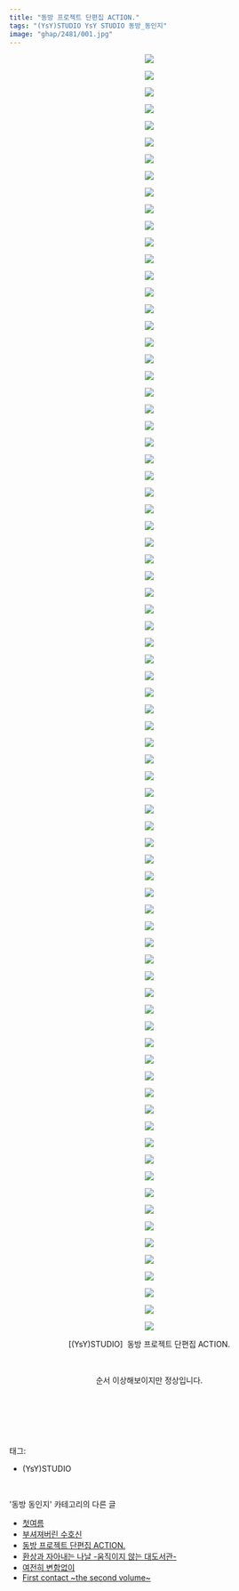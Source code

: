 ```yaml
---
title: "동방 프로젝트 단편집 ACTION."
tags: "(YsY)STUDIO YsY STUDIO 동방_동인지"
image: "ghap/2481/001.jpg"
---
```

<div class="article">
<p style="text-align: center; clear: none; float: none;"><img src="{{ site.nasurl }}/ghap/2481/001.jpg"/></p>
<p style="text-align: center; clear: none; float: none;"><img src="{{ site.nasurl }}/ghap/2481/002.jpg"/></p>
<p style="text-align: center; clear: none; float: none;"><img src="{{ site.nasurl }}/ghap/2481/003.jpg"/></p>
<p style="text-align: center; clear: none; float: none;"><img src="{{ site.nasurl }}/ghap/2481/004.jpg"/></p>
<p style="text-align: center; clear: none; float: none;"><img src="{{ site.nasurl }}/ghap/2481/005.jpg"/></p>
<p style="text-align: center; clear: none; float: none;"><img src="{{ site.nasurl }}/ghap/2481/006.jpg"/></p>
<p style="text-align: center; clear: none; float: none;"><img src="{{ site.nasurl }}/ghap/2481/007.jpg"/></p>
<p style="text-align: center; clear: none; float: none;"><img src="{{ site.nasurl }}/ghap/2481/008.jpg"/></p>
<p style="text-align: center; clear: none; float: none;"><img src="{{ site.nasurl }}/ghap/2481/009.jpg"/></p>
<p style="text-align: center; clear: none; float: none;"><img src="{{ site.nasurl }}/ghap/2481/010.jpg"/></p>
<p style="text-align: center; clear: none; float: none;"><img src="{{ site.nasurl }}/ghap/2481/011.jpg"/></p>
<p style="text-align: center; clear: none; float: none;"><img src="{{ site.nasurl }}/ghap/2481/012.jpg"/></p>
<p style="text-align: center; clear: none; float: none;"><img src="{{ site.nasurl }}/ghap/2481/013.jpg"/></p>
<p style="text-align: center; clear: none; float: none;"><img src="{{ site.nasurl }}/ghap/2481/014.jpg"/></p>
<p style="text-align: center; clear: none; float: none;"><img src="{{ site.nasurl }}/ghap/2481/015.jpg"/></p>
<p style="text-align: center; clear: none; float: none;"><img src="{{ site.nasurl }}/ghap/2481/016.jpg"/></p>
<p style="text-align: center; clear: none; float: none;"><img src="{{ site.nasurl }}/ghap/2481/017.jpg"/></p>
<p style="text-align: center; clear: none; float: none;"><img src="{{ site.nasurl }}/ghap/2481/018.jpg"/></p>
<p style="text-align: center; clear: none; float: none;"><img src="{{ site.nasurl }}/ghap/2481/019.jpg"/></p>
<p style="text-align: center; clear: none; float: none;"><img src="{{ site.nasurl }}/ghap/2481/020.jpg"/></p>
<p style="text-align: center; clear: none; float: none;"><img src="{{ site.nasurl }}/ghap/2481/021.jpg"/></p>
<p style="text-align: center; clear: none; float: none;"><img src="{{ site.nasurl }}/ghap/2481/022.jpg"/></p>
<p style="text-align: center; clear: none; float: none;"><img src="{{ site.nasurl }}/ghap/2481/023.jpg"/></p>
<p style="text-align: center; clear: none; float: none;"><img src="{{ site.nasurl }}/ghap/2481/024.jpg"/></p>
<p style="text-align: center; clear: none; float: none;"><img src="{{ site.nasurl }}/ghap/2481/025.jpg"/></p>
<p style="text-align: center; clear: none; float: none;"><img src="{{ site.nasurl }}/ghap/2481/026.jpg"/></p>
<p style="text-align: center; clear: none; float: none;"><img src="{{ site.nasurl }}/ghap/2481/027.jpg"/></p>
<p style="text-align: center; clear: none; float: none;"><img src="{{ site.nasurl }}/ghap/2481/028.jpg"/></p>
<p style="text-align: center; clear: none; float: none;"><img src="{{ site.nasurl }}/ghap/2481/029.jpg"/></p>
<p style="text-align: center; clear: none; float: none;"><img src="{{ site.nasurl }}/ghap/2481/030.jpg"/></p>
<p style="text-align: center; clear: none; float: none;"><img src="{{ site.nasurl }}/ghap/2481/031.jpg"/></p>
<p style="text-align: center; clear: none; float: none;"><img src="{{ site.nasurl }}/ghap/2481/032.jpg"/></p>
<p style="text-align: center; clear: none; float: none;"><img src="{{ site.nasurl }}/ghap/2481/033.jpg"/></p>
<p style="text-align: center; clear: none; float: none;"><img src="{{ site.nasurl }}/ghap/2481/034.jpg"/></p>
<p style="text-align: center; clear: none; float: none;"><img src="{{ site.nasurl }}/ghap/2481/035.jpg"/></p>
<p style="text-align: center; clear: none; float: none;"><img src="{{ site.nasurl }}/ghap/2481/036.jpg"/></p>
<p style="text-align: center; clear: none; float: none;"><img src="{{ site.nasurl }}/ghap/2481/037.jpg"/></p>
<p style="text-align: center; clear: none; float: none;"><img src="{{ site.nasurl }}/ghap/2481/038.jpg"/></p>
<p style="text-align: center; clear: none; float: none;"><img src="{{ site.nasurl }}/ghap/2481/039.jpg"/></p>
<p style="text-align: center; clear: none; float: none;"><img src="{{ site.nasurl }}/ghap/2481/040.jpg"/></p>
<p style="text-align: center; clear: none; float: none;"><img src="{{ site.nasurl }}/ghap/2481/041.jpg"/></p>
<p style="text-align: center; clear: none; float: none;"><img src="{{ site.nasurl }}/ghap/2481/042.jpg"/></p>
<p style="text-align: center; clear: none; float: none;"><img src="{{ site.nasurl }}/ghap/2481/043.jpg"/></p>
<p style="text-align: center; clear: none; float: none;"><img src="{{ site.nasurl }}/ghap/2481/044.jpg"/></p>
<p style="text-align: center; clear: none; float: none;"><img src="{{ site.nasurl }}/ghap/2481/045.jpg"/></p>
<p style="text-align: center; clear: none; float: none;"><img src="{{ site.nasurl }}/ghap/2481/046.jpg"/></p>
<p style="text-align: center; clear: none; float: none;"><img src="{{ site.nasurl }}/ghap/2481/047.jpg"/></p>
<p style="text-align: center; clear: none; float: none;"><img src="{{ site.nasurl }}/ghap/2481/048.jpg"/></p>
<p style="text-align: center; clear: none; float: none;"><img src="{{ site.nasurl }}/ghap/2481/049.jpg"/></p>
<p style="text-align: center; clear: none; float: none;"><img src="{{ site.nasurl }}/ghap/2481/050.jpg"/></p>
<p style="text-align: center; clear: none; float: none;"><img src="{{ site.nasurl }}/ghap/2481/051.jpg"/></p>
<p style="text-align: center; clear: none; float: none;"><img src="{{ site.nasurl }}/ghap/2481/052.jpg"/></p>
<p style="text-align: center; clear: none; float: none;"><img src="{{ site.nasurl }}/ghap/2481/053.jpg"/></p>
<p style="text-align: center; clear: none; float: none;"><img src="{{ site.nasurl }}/ghap/2481/054.jpg"/></p>
<p style="text-align: center; clear: none; float: none;"><img src="{{ site.nasurl }}/ghap/2481/055.jpg"/></p>
<p style="text-align: center; clear: none; float: none;"><img src="{{ site.nasurl }}/ghap/2481/056.jpg"/></p>
<p style="text-align: center; clear: none; float: none;"><img src="{{ site.nasurl }}/ghap/2481/057.jpg"/></p>
<p style="text-align: center; clear: none; float: none;"><img src="{{ site.nasurl }}/ghap/2481/058.jpg"/></p>
<p style="text-align: center; clear: none; float: none;"><img src="{{ site.nasurl }}/ghap/2481/059.jpg"/></p>
<p style="text-align: center; clear: none; float: none;"><img src="{{ site.nasurl }}/ghap/2481/060.jpg"/></p>
<p style="text-align: center; clear: none; float: none;"><img src="{{ site.nasurl }}/ghap/2481/061.jpg"/></p>
<p style="text-align: center; clear: none; float: none;"><img src="{{ site.nasurl }}/ghap/2481/062.jpg"/></p>
<p style="text-align: center; clear: none; float: none;"><img src="{{ site.nasurl }}/ghap/2481/063.jpg"/></p>
<p style="text-align: center; clear: none; float: none;"><img src="{{ site.nasurl }}/ghap/2481/064.jpg"/></p>
<p style="text-align: center; clear: none; float: none;"><img src="{{ site.nasurl }}/ghap/2481/065.jpg"/></p>
<p style="text-align: center; clear: none; float: none;"><img src="{{ site.nasurl }}/ghap/2481/066.jpg"/></p>
<p style="text-align: center; clear: none; float: none;"><img src="{{ site.nasurl }}/ghap/2481/067.jpg"/></p>
<p style="text-align: center; clear: none; float: none;"><img src="{{ site.nasurl }}/ghap/2481/068.jpg"/></p>
<p style="text-align: center; clear: none; float: none;"><img src="{{ site.nasurl }}/ghap/2481/069.jpg"/></p>
<p style="text-align: center; clear: none; float: none;"><img src="{{ site.nasurl }}/ghap/2481/070.jpg"/></p>
<p style="text-align: center; clear: none; float: none;"><img src="{{ site.nasurl }}/ghap/2481/071.jpg"/></p>
<p style="text-align: center; clear: none; float: none;"><img src="{{ site.nasurl }}/ghap/2481/072.jpg"/></p>
<p style="text-align: center; clear: none; float: none;"><img src="{{ site.nasurl }}/ghap/2481/073.jpg"/></p>
<p style="text-align: center; clear: none; float: none;"><img src="{{ site.nasurl }}/ghap/2481/074.jpg"/></p>
<p style="text-align: center; clear: none; float: none;"><img src="{{ site.nasurl }}/ghap/2481/075.jpg"/></p>
<p style="text-align: center; clear: none; float: none;"><img src="{{ site.nasurl }}/ghap/2481/076.jpg"/></p>
<p style="text-align: center; clear: none; float: none;"><img src="{{ site.nasurl }}/ghap/2481/077.jpg"/></p>
<p style="text-align: center; clear: none; float: none;">[(YsY)STUDIO]  동방 프로젝트 단편집 ACTION.</p>
<p style="text-align: center; clear: none; float: none;"><br/></p>
<p style="text-align: center; clear: none; float: none;">순서 이상해보이지만 정상입니다.</p>
<p style="text-align: center; clear: none; float: none;"><br/></p>
<p><br/></p>
</div><br/>
<div class="tagTrail">
<p>태그: </p>
<ul>
<li>(YsY)STUDIO</li>
</ul>
</div><br/>
<div class="another">
<p>'동방 동인지' 카테고리의 다른 글</p>
<ul>
<li><a href="/2016-10-07-ghap_2484">첫여름</a></li>
<li><a href="/2016-10-07-ghap_2482">부셔져버린 수호신</a></li>
<li><a href="/2016-10-07-ghap_2481">동방 프로젝트 단편집 ACTION.</a></li>
<li><a href="/2016-10-07-ghap_2480">환상과 자아내는 나날 -움직이지 않는 대도서관-</a></li>
<li><a href="/2016-10-07-ghap_2479">여전히 변함없이</a></li>
<li><a href="/2016-10-06-ghap_2478">First contact ~the second volume~</a></li>
</ul>
</div><br/>
<div class="cb_module cb_fluid">
<div class="cb_wrt cb_profile">
</div><!-- commentList close -->
</div><br/>
